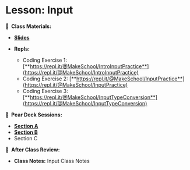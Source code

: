 <!-- .slide: data-background="./Images/header.svg" data-background-repeat="none" data-background-size="40% 40%" data-background-position="center 10%" class="header" -->

# Lesson: Input

<!-- Put a link to the slides so that students can find them -->

**📝 &nbsp;Class Materials:** 
  <!-- Put a link to the slides -->
* [**Slides**](https://docs.google.com/presentation/d/1_YQyHFoHi6ME_RYqWWimYgUpVoKbN4Pf_FqHT4Q44Eg/edit)

* **Repls:**
  * Coding Exercise 1: [**https://repl.it/@MakeSchool/IntroInputPractice**](https://repl.it/@MakeSchool/IntroInputPractice)
  * Coding Exercise 2: [**https://repl.it/@MakeSchool/InputPractice**](https://repl.it/@MakeSchool/InputPractice)
  * Coding Exercise 3: [**https://repl.it/@MakeSchool/InputTypeConversion**](https://repl.it/@MakeSchool/InputTypeConversion)

  
**🍐 &nbsp;Pear Deck Sessions:**
 * [**Section A**](https://app.peardeck.com/student/tbvqheirr)
 * [**Section B**](https://app.peardeck.com/student/tjmjxnugh)
 * Section C
 
**📖 &nbsp;After Class Review:**
 * **Class Notes:** Input Class Notes


<!-- > -->
